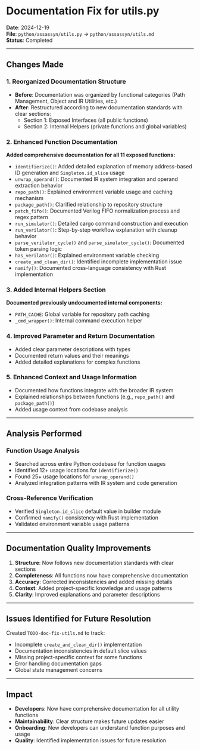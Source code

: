# Documentation Fix for utils.py

**Date**: 2024-12-19  
**File**: `python/assassyn/utils.py` → `python/assassyn/utils.md`  
**Status**: Completed

---

## Changes Made

### 1. Reorganized Documentation Structure

- **Before**: Documentation was organized by functional categories (Path Management, Object and IR Utilities, etc.)
- **After**: Restructured according to new documentation standards with clear sections:
  - Section 1: Exposed Interfaces (all public functions)
  - Section 2: Internal Helpers (private functions and global variables)

### 2. Enhanced Function Documentation

**Added comprehensive documentation for all 11 exposed functions:**

- `identifierize()`: Added detailed explanation of memory address-based ID generation and `Singleton.id_slice` usage
- `unwrap_operand()`: Documented IR system integration and operand extraction behavior
- `repo_path()`: Explained environment variable usage and caching mechanism
- `package_path()`: Clarified relationship to repository structure
- `patch_fifo()`: Documented Verilog FIFO normalization process and regex pattern
- `run_simulator()`: Detailed cargo command construction and execution
- `run_verilator()`: Step-by-step workflow explanation with cleanup behavior
- `parse_verilator_cycle()` and `parse_simulator_cycle()`: Documented token parsing logic
- `has_verilator()`: Explained environment variable checking
- `create_and_clean_dir()`: Identified incomplete implementation issue
- `namify()`: Documented cross-language consistency with Rust implementation

### 3. Added Internal Helpers Section

**Documented previously undocumented internal components:**
- `PATH_CACHE`: Global variable for repository path caching
- `_cmd_wrapper()`: Internal command execution helper

### 4. Improved Parameter and Return Documentation

- Added clear parameter descriptions with types
- Documented return values and their meanings
- Added detailed explanations for complex functions

### 5. Enhanced Context and Usage Information

- Documented how functions integrate with the broader IR system
- Explained relationships between functions (e.g., `repo_path()` and `package_path()`)
- Added usage context from codebase analysis

---

## Analysis Performed

### Function Usage Analysis
- Searched across entire Python codebase for function usages
- Identified 12+ usage locations for `identifierize()`
- Found 25+ usage locations for `unwrap_operand()`
- Analyzed integration patterns with IR system and code generation

### Cross-Reference Verification
- Verified `Singleton.id_slice` default value in builder module
- Confirmed `namify()` consistency with Rust implementation
- Validated environment variable usage patterns

---

## Documentation Quality Improvements

1. **Structure**: Now follows new documentation standards with clear sections
2. **Completeness**: All functions now have comprehensive documentation
3. **Accuracy**: Corrected inconsistencies and added missing details
4. **Context**: Added project-specific knowledge and usage patterns
5. **Clarity**: Improved explanations and parameter descriptions

---

## Issues Identified for Future Resolution

Created `TODO-doc-fix-utils.md` to track:
- Incomplete `create_and_clean_dir()` implementation
- Documentation inconsistencies in default slice values
- Missing project-specific context for some functions
- Error handling documentation gaps
- Global state management concerns

---

## Impact

- **Developers**: Now have comprehensive documentation for all utility functions
- **Maintainability**: Clear structure makes future updates easier
- **Onboarding**: New developers can understand function purposes and usage
- **Quality**: Identified implementation issues for future resolution
